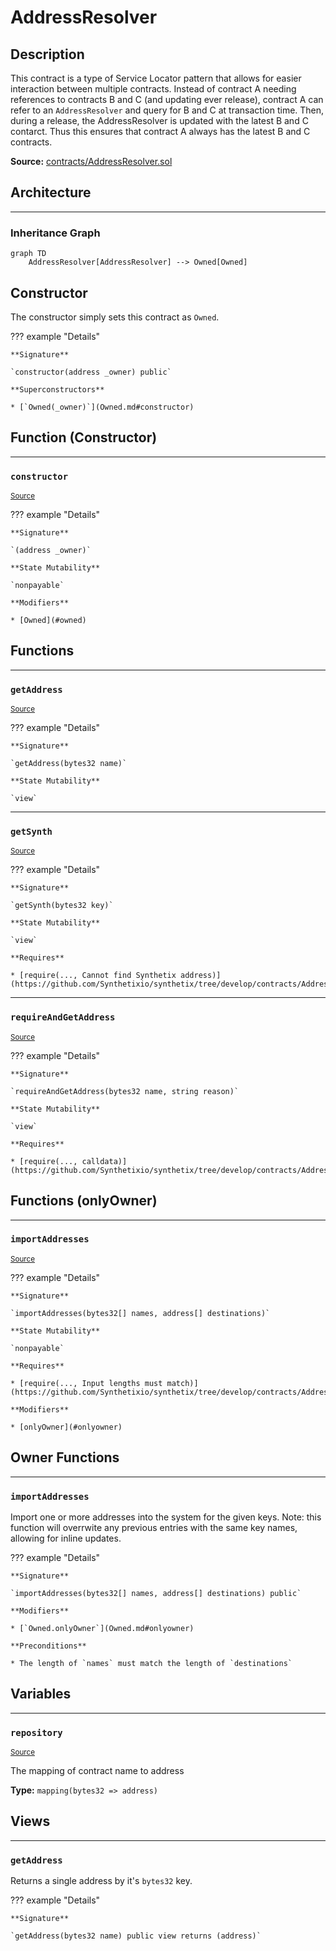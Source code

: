 # AddressResolver

## Description

This contract is a type of Service Locator pattern that allows for easier interaction between multiple contracts. Instead of contract A needing references to contracts B and C (and updating ever release), contract A can refer to an `AddressResolver` and query for B and C at transaction time. Then, during a release, the AddressResolver is updated with the latest B and C contarct. Thus this ensures that contract A always has the latest B and C contracts.



**Source:** [contracts/AddressResolver.sol](https://github.com/Synthetixio/synthetix/tree/develop/contracts/AddressResolver.sol)

## Architecture


---
### Inheritance Graph

```mermaid
graph TD
    AddressResolver[AddressResolver] --> Owned[Owned]
```

## Constructor

The constructor simply sets this contract as `Owned`.


??? example "Details"


    **Signature**
    
    `constructor(address _owner) public`
    
    **Superconstructors**
    
    * [`Owned(_owner)`](Owned.md#constructor)

## Function (Constructor)


---
### `constructor`

<sub>[Source](https://github.com/Synthetixio/synthetix/tree/develop/contracts/AddressResolver.sol#L14)</sub>



??? example "Details"

    **Signature**

    `(address _owner)`

    **State Mutability**

    `nonpayable`

    **Modifiers**

    * [Owned](#owned)

## Functions


---
### `getAddress`

<sub>[Source](https://github.com/Synthetixio/synthetix/tree/develop/contracts/AddressResolver.sol#L28)</sub>



??? example "Details"

    **Signature**

    `getAddress(bytes32 name)`

    **State Mutability**

    `view`


---
### `getSynth`

<sub>[Source](https://github.com/Synthetixio/synthetix/tree/develop/contracts/AddressResolver.sol#L38)</sub>



??? example "Details"

    **Signature**

    `getSynth(bytes32 key)`

    **State Mutability**

    `view`

    **Requires**

    * [require(..., Cannot find Synthetix address)](https://github.com/Synthetixio/synthetix/tree/develop/contracts/AddressResolver.sol#L40)


---
### `requireAndGetAddress`

<sub>[Source](https://github.com/Synthetixio/synthetix/tree/develop/contracts/AddressResolver.sol#L32)</sub>



??? example "Details"

    **Signature**

    `requireAndGetAddress(bytes32 name, string reason)`

    **State Mutability**

    `view`

    **Requires**

    * [require(..., calldata)](https://github.com/Synthetixio/synthetix/tree/develop/contracts/AddressResolver.sol#L34)

## Functions (onlyOwner)


---
### `importAddresses`

<sub>[Source](https://github.com/Synthetixio/synthetix/tree/develop/contracts/AddressResolver.sol#L18)</sub>



??? example "Details"

    **Signature**

    `importAddresses(bytes32[] names, address[] destinations)`

    **State Mutability**

    `nonpayable`

    **Requires**

    * [require(..., Input lengths must match)](https://github.com/Synthetixio/synthetix/tree/develop/contracts/AddressResolver.sol#L19)

    **Modifiers**

    * [onlyOwner](#onlyowner)

## Owner Functions


---
### `importAddresses`

Import one or more addresses into the system for the given keys. Note: this function will overrwite any previous entries with the same key names, allowing for inline updates.


??? example "Details"


    **Signature**
    
    `importAddresses(bytes32[] names, address[] destinations) public`
    
    **Modifiers**
    
    * [`Owned.onlyOwner`](Owned.md#onlyowner)
    
    **Preconditions**
    
    * The length of `names` must match the length of `destinations`

## Variables


---
### `repository`

<sub>[Source](https://github.com/Synthetixio/synthetix/tree/develop/contracts/AddressResolver.sol#L12)</sub>



The mapping of contract name to address




**Type:** `mapping(bytes32 => address)`

## Views


---
### `getAddress`

Returns a single address by it's `bytes32` key.


??? example "Details"


    **Signature**
    
    `getAddress(bytes32 name) public view returns (address)`


